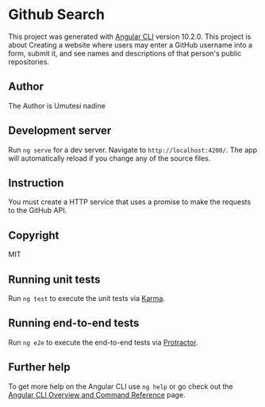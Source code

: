 # Github Search

This project was generated with [Angular CLI](https://github.com/angular/angular-cli) version 10.2.0.
This project is about Creating a website where users may enter a GitHub username into a form, submit it, and see names and descriptions of that person's public repositories. 

## Author

The Author is Umutesi nadine

## Development server

Run `ng serve` for a dev server. Navigate to `http://localhost:4200/`. The app will automatically reload if you change any of the source files.

## Instruction

You must create a HTTP service that uses a promise to make the requests to the GitHub API.

## Copyright
MIT

## Running unit tests

Run `ng test` to execute the unit tests via [Karma](https://karma-runner.github.io).

## Running end-to-end tests

Run `ng e2e` to execute the end-to-end tests via [Protractor](http://www.protractortest.org/).

## Further help

To get more help on the Angular CLI use `ng help` or go check out the [Angular CLI Overview and Command Reference](https://angular.io/cli) page.
